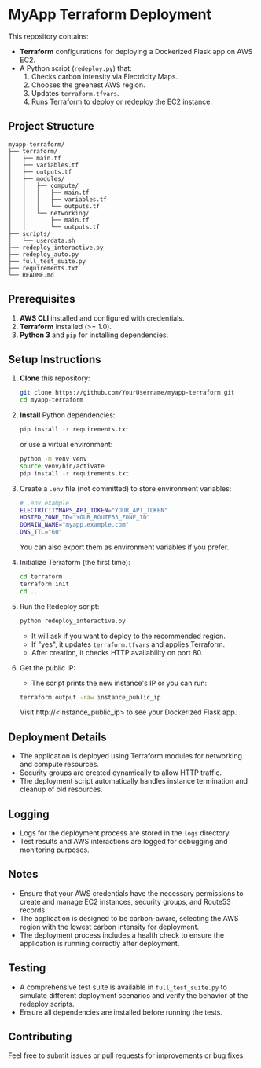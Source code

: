 # MyApp Terraform Deployment

This repository contains:

- **Terraform** configurations for deploying a Dockerized Flask app on AWS EC2.
- A Python script (`redeploy.py`) that:
  1. Checks carbon intensity via Electricity Maps.
  2. Chooses the greenest AWS region.
  3. Updates `terraform.tfvars`.
  4. Runs Terraform to deploy or redeploy the EC2 instance.

## Project Structure

```
myapp-terraform/
├── terraform/
│   ├── main.tf
│   ├── variables.tf
│   ├── outputs.tf
│   ├── modules/
│   │   ├── compute/
│   │   │   ├── main.tf
│   │   │   ├── variables.tf
│   │   │   └── outputs.tf
│   │   └── networking/
│   │       ├── main.tf
│   │       └── outputs.tf
├── scripts/
│   └── userdata.sh
├── redeploy_interactive.py
├── redeploy_auto.py
├── full_test_suite.py
├── requirements.txt
└── README.md
```

## Prerequisites

1. **AWS CLI** installed and configured with credentials.
2. **Terraform** installed (>= 1.0).
3. **Python 3** and `pip` for installing dependencies.

## Setup Instructions

1. **Clone** this repository:

   ```bash
   git clone https://github.com/YourUsername/myapp-terraform.git
   cd myapp-terraform
   ```

2. **Install** Python dependencies:

   ```bash
   pip install -r requirements.txt
   ```

   or use a virtual environment:

   ```bash
   python -m venv venv
   source venv/bin/activate
   pip install -r requirements.txt
   ```

3. Create a `.env` file (not committed) to store environment variables:

   ```bash
   # .env example
   ELECTRICITYMAPS_API_TOKEN="YOUR_API_TOKEN"
   HOSTED_ZONE_ID="YOUR_ROUTE53_ZONE_ID"
   DOMAIN_NAME="myapp.example.com"
   DNS_TTL="60"
   ```

   You can also export them as environment variables if you prefer.

4. Initialize Terraform (the first time):

   ```bash
   cd terraform
   terraform init
   cd ..
   ```

5. Run the Redeploy script:

   ```bash
   python redeploy_interactive.py
   ```

   - It will ask if you want to deploy to the recommended region.
   - If "yes", it updates `terraform.tfvars` and applies Terraform.
   - After creation, it checks HTTP availability on port 80.

6. Get the public IP:

   - The script prints the new instance's IP or you can run:

   ```bash
   terraform output -raw instance_public_ip
   ```

   Visit http://<instance_public_ip> to see your Dockerized Flask app.

## Deployment Details

- The application is deployed using Terraform modules for networking and compute resources.
- Security groups are created dynamically to allow HTTP traffic.
- The deployment script automatically handles instance termination and cleanup of old resources.

## Logging

- Logs for the deployment process are stored in the `logs` directory.
- Test results and AWS interactions are logged for debugging and monitoring purposes.

## Notes

- Ensure that your AWS credentials have the necessary permissions to create and manage EC2 instances, security groups, and Route53 records.
- The application is designed to be carbon-aware, selecting the AWS region with the lowest carbon intensity for deployment.
- The deployment process includes a health check to ensure the application is running correctly after deployment.

## Testing

- A comprehensive test suite is available in `full_test_suite.py` to simulate different deployment scenarios and verify the behavior of the redeploy scripts.
- Ensure all dependencies are installed before running the tests.

## Contributing

Feel free to submit issues or pull requests for improvements or bug fixes.
